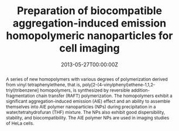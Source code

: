 ---
title: 'Preparation of biocompatible aggregation-induced emission homopolymeric nanoparticles for cell imaging'

# Authors
# If you created a profile for a user (e.g. the default `admin` user), write the username (folder name) here
# and it will be replaced with their full name and linked to their profile.
authors:
  - Chunping Ma
  - Qingqing Ling
  - Shidang Xu
  - Hongni Zhu
  - Ge Zhang*
  - Xie Zhou
  - Zhenguo Chi*
  - Siwei Liu
  - Yi Zhang
  - Jiarui Xu*

# Author notes (optional)
author_notes:
  - 'Equal contribution'
  - 'Equal contribution'
  - 'Equal contribution'
  - 'Equal contribution'
  - 'Corresponding author'
  - 'Equal contribution'
  - 'Corresponding author'
  - 'Equal contribution'
  - 'Equal contribution'
  - 'Corresponding author'

date: '2013-05-27T00:00:00Z'
doi: '10.1002/mabi.201300259'

# Schedule page publish date (NOT publication's date).
publishDate: '2014-02-12T00:00:00Z'

# Publication type.
# Accepts a single type but formatted as a YAML list (for Hugo requirements).
# Enter a publication type from the CSL standard.
publication_types: ['article-journal']

# Publication name and optional abbreviated publication name.
publication: In *Macromolecular Bioscience*
publication_short: In *Macromol. Biosci.*

abstract: A series of new homopolymers with various degrees of polymerization derived from vinyl tetraphenylethene, that is, poly[2-(4-vinylphenyl)ethene-1,1,2-triyl)tribenzene] homopolymers, is synthesized by reversible addition-fragmentation chain transfer (RAFT) polymerization. The homopolymers exhibit a significant aggregation-induced emission (AIE) effect and an ability to assemble themselves into AIE polymer nanoparticles (NPs) during precipitation in a water/tetrahydrofuran (THF) mixture. The NPs also exhibit good dispersibility, stability, and biocompatibility. The AIE polymer NPs are used in imaging studies of HeLa cells.

# Summary. An optional shortened abstract.
summary: A series of new homopolymers with various degrees of polymerization derived from vinyl tetraphenylethene, that is, poly[2-(4-vinylphenyl)ethene-1,1,2-triyl)tribenzene] homopolymers, is synthesized by reversible addition-fragmentation chain transfer (RAFT) polymerization. The homopolymers exhibit a significant aggregation-induced emission (AIE) effect and an ability to assemble themselves into AIE polymer nanoparticles (NPs) during precipitation in a water/tetrahydrofuran (THF) mixture. The NPs also exhibit good dispersibility, stability, and biocompatibility. The AIE polymer NPs are used in imaging studies of HeLa cells.
tags: []

# Display this page in the Featured widget?
featured: true

# Custom links (uncomment lines below)
# links:
# - name: Custom Link
#   url: http://example.org

url_pdf: 'https://onlinelibrary.wiley.com/doi/epdf/10.1002/mabi.201300259'
url_code: ''
url_dataset: ''
url_poster: ''
url_project: ''
url_slides: ''
url_source: ''
url_video: ''

# Featured image
# To use, add an image named `featured.jpg/png` to your page's folder.
image:
  caption: 'Image credit: [**Unsplash**](https://unsplash.com/photos/pLCdAaMFLTE)'
  focal_point: ''
  preview_only: false
---